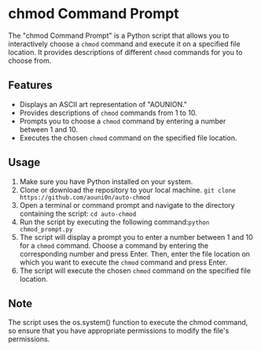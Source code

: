 # chmod Command Prompt

The "chmod Command Prompt" is a Python script that allows you to interactively choose a `chmod` command and execute it on a specified file location. It provides descriptions of different `chmod` commands for you to choose from.

## Features

- Displays an ASCII art representation of "AOUNION."
- Provides descriptions of `chmod` commands from 1 to 10.
- Prompts you to choose a `chmod` command by entering a number between 1 and 10.
- Executes the chosen `chmod` command on the specified file location.

## Usage

1. Make sure you have Python installed on your system.
2. Clone or download the repository to your local machine.
  ```git clone https://github.com/aouni0n/auto-chmod```
3. Open a terminal or command prompt and navigate to the directory containing the script: `cd auto-chmod`
4. Run the script by executing the following command:`python chmod_prompt.py`
5. The script will display a prompt you to enter a number between 1 and 10 for a `chmod` command. Choose a command by entering the corresponding number and press Enter. Then, enter the file location on which you want to execute the `chmod` command and press Enter.
6. The script will execute the chosen `chmod` command on the specified file location.

## Note
  The script uses the os.system() function to execute the chmod command, so ensure that you have appropriate permissions to modify the file's permissions.
